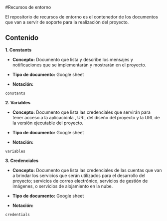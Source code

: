 #Recursos de entorno

El repositorio de recursos de entorno es el contenedor de los documentos que van a servir de soporte para la realización del proyecto.


## Contenido

**1. Constants**

* **Concepto:** Documento que lista y describe los mensajes y notificaciones que se implementarán y mostrarán en el proyecto.

* **Tipo de documento:** Google sheet

* **Notación:**

 ```
 constants
  ```

**2. Variables**

* **Concepto:** Documento que lista las credenciales que servirán para tener acceso a la aplicaciónla , URL del diseño del proyecto y la URL de la versión ejecutable del proyecto.

* **Tipo de documento:** Google sheet

* **Notación:**

 ```
variables
 ```

**3. Credenciales**

* **Concepto:** Documento que lista las credenciales de las cuentas que van a brindar los servicios que serán utilizados para el desarrollo del proyecto; servicios de correo electrónico, servicios de gestión de imágenes, o servicios de alojamiento en la nube.

* **Tipo de documento:** Google sheet

* **Notación:**

 ```
credentials
 ```
